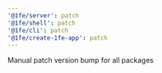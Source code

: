 ```yaml
---
'@1fe/server': patch
'@1fe/shell': patch
'@1fe/cli': patch
'@1fe/create-1fe-app': patch
---
```


Manual patch version bump for all packages
